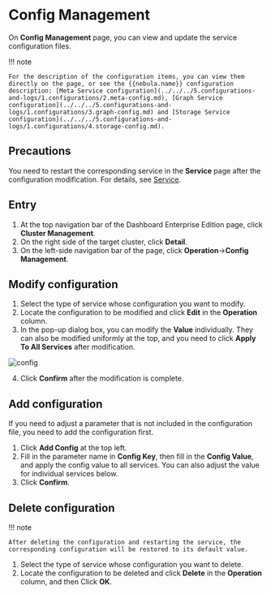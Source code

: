 # Config Management

On **Config Management** page, you can view and update the service configuration files.

!!! note

    For the description of the configuration items, you can view them directly on the page, or see the {{nebula.name}} configuration description: [Meta Service configuration](../../../5.configurations-and-logs/1.configurations/2.meta-config.md), [Graph Service configuration](../../../5.configurations-and-logs/1.configurations/3.graph-config.md) and [Storage Service configuration](../../../5.configurations-and-logs/1.configurations/4.storage-config.md).

## Precautions

You need to restart the corresponding service in the **Service** page after the configuration modification. For details, see [Service](service.md).

## Entry

1. At the top navigation bar of the Dashboard Enterprise Edition page, click **Cluster Management**.
2. On the right side of the target cluster, click **Detail**.
3. On the left-side navigation bar of the page, click **Operation**->**Config Management**.

## Modify configuration

1. Select the type of service whose configuration you want to modify.
2. Locate the configuration to be modified and click **Edit** in the **Operation** column.
3. In the pop-up dialog box, you can modify the **Value** individually. They can also be modified uniformly at the top, and you need to click **Apply To All Services** after modification.

  ![config](https://docs-cdn.nebula-graph.com.cn/figures/ds_config_230327_en.png)

4. Click **Confirm** after the modification is complete.

## Add configuration

If you need to adjust a parameter that is not included in the configuration file, you need to add the configuration first.

1. Click **Add Config** at the top left.
2. Fill in the parameter name in **Config Key**, then fill in the **Config Value**, and apply the config value to all services. You can also adjust the value for individual services below.
3. Click **Confirm**.

## Delete configuration

!!! note

    After deleting the configuration and restarting the service, the corresponding configuration will be restored to its default value.

1. Select the type of service whose configuration you want to delete.
2. Locate the configuration to be deleted and click **Delete** in the **Operation** column, and then Click **OK**.
